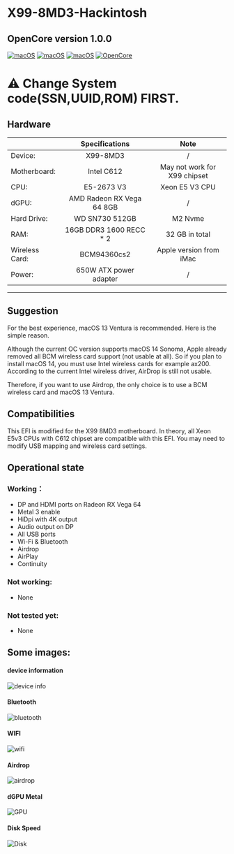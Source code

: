 # X99-8MD3-Hackintosh

## OpenCore version 1.0.0
[![macOS](https://img.shields.io/badge/macOS-Monterey-brightgreen.svg)](https://developer.apple.com/documentation/macos-release-notes)
[![macOS](https://img.shields.io/badge/macOS-Ventura-brightgreen.svg)](https://developer.apple.com/documentation/macos-release-notes)
[![macOS](https://img.shields.io/badge/macOS-Sonoma-brightgreen.svg)](https://developer.apple.com/documentation/macos-release-notes)
[![OpenCore](https://img.shields.io/badge/OpenCore-1.0.0-blue)](https://github.com/acidanthera/OpenCorePkg)

# ⚠️ Change System code(SSN,UUID,ROM) FIRST.

## Hardware

|                     | Specifications               | Note |
| ------------------- |:---------------------------------:|:---------:|
| Device:     | X99-8MD3                 |  /  |
| Motherboard:     | Intel C612                 | May not work for X99 chipset   |
| CPU:            | E5-2673 V3                          | Xeon E5 V3 CPU   |
| dGPU:            | AMD Radeon RX Vega 64 8GB                          | /   |
| Hard Drive:      | WD SN730 512GB          |  M2 Nvme         | 
| RAM:             | 16GB DDR3 1600 RECC * 2        |  32 GB in total         |
| Wireless Card: | BCM94360cs2                   | Apple version from iMac     |
| Power:           | 650W ATX power adapter |  /         |

---

## Suggestion
For the best experience, macOS 13 Ventura is recommended. Here is the simple reason.

Although the current OC version supports macOS 14 Sonoma, Apple already removed all BCM wireless card support (not usable at all). So if you plan to install macOS 14, you must use Intel wireless cards for example ax200. According to the current Intel wireless driver, AirDrop is still not usable.

Therefore, if you want to use Airdrop, the only choice is to use a BCM wireless card and macOS 13 Ventura.


## Compatibilities 
This EFI is modified for the X99 8MD3 motherboard. In theory, all Xeon E5v3 CPUs with C612 chipset are compatible with this EFI. You may need to modify USB mapping and wireless card settings.

## Operational state 
### Working：

- DP and HDMI ports on Radeon RX Vega 64  
- Metal 3 enable
- HiDpi with 4K output
- Audio output on DP  
- All USB ports  
- Wi-Fi & Bluetooth  
- Airdrop  
- AirPlay  
- Continuity  

### Not working:

- None

### Not tested yet:

- None 

## Some images:

#### device information
![device info](./imgs/device_info.png)

#### Bluetooth
![bluetooth](./imgs/bt.png)

#### WIFI
![wifi](./imgs/wifi.png)

#### Airdrop
![airdrop](./imgs/airdrop.png)

#### dGPU Metal
![GPU](./imgs/metal.png)

#### Disk Speed
![Disk](./imgs/disk_speed.png)

